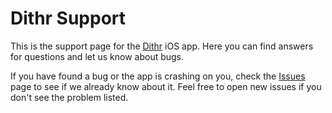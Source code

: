 # Dithr Support

This is the support page for the [Dithr](https://dithr.io/) iOS app. Here you can find answers for questions and let us know about bugs.

If you have found a bug or the app is crashing on you, check the [Issues](https://github.com/chrissam42/DithrSupport/issues) page to see if we already know about it. Feel free to open new issues if you don't see the problem listed.
